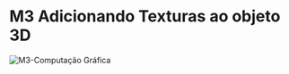 # M3 Adicionando Texturas ao objeto 3D

![M3-Computação Gráfica](https://github.com/arturpalagi/AtividadesCG)
